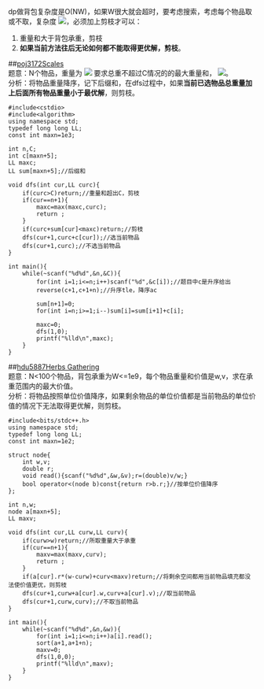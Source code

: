 dp做背包复杂度是O(NW)，如果W很大就会超时，要考虑搜索，考虑每个物品取或不取，复杂度
<img src="http://latex.codecogs.com/svg.latex?O(2^n)">，必须加上剪枝才可以：
 1. 重量和大于背包承重，剪枝
 2. **如果当前方法往后无论如何都不能取得更优解，剪枝**。  

##[poj3172Scales](http://poj.org/problem?id=3172)  
题意：N个物品，重量为
<img src="http://latex.codecogs.com/svg.latex?c_i">
要求总重不超过C情况的的最大重量和，
<img src="http://latex.codecogs.com/svg.latex?1\leq{N}\leq{10^3},1\leq{C}<2^{30}">。  
分析：将物品重量降序，记下后缀和，在dfs过程中，如果**当前已选物品总重量加上后面所有物品重量小于最优解**，则剪枝。  
```
#include<cstdio>
#include<algorithm>
using namespace std;
typedef long long LL;
const int maxn=1e3;

int n,C;
int c[maxn+5];
LL maxc;
LL sum[maxn+5];//后缀和

void dfs(int cur,LL curc){
    if(curc>C)return;//重量和超出C，剪枝
    if(cur==n+1){
        maxc=max(maxc,curc);
        return ;
    }
    if(curc+sum[cur]<maxc)return;//剪枝
    dfs(cur+1,curc+c[cur]);//选当前物品
    dfs(cur+1,curc);//不选当前物品
}

int main(){
    while(~scanf("%d%d",&n,&C)){
        for(int i=1;i<=n;i++)scanf("%d",&c[i]);//题目中c是升序给出
        reverse(c+1,c+1+n);//升序tle，降序ac
        
        sum[n+1]=0;
        for(int i=n;i>=1;i--)sum[i]=sum[i+1]+c[i];
        
        maxc=0;
        dfs(1,0);
        printf("%lld\n",maxc);
    }
}
```

##[hdu5887Herbs Gathering](http://acm.hdu.edu.cn/showproblem.php?pid=5887)  
题意：N<100个物品，背包承重为W<=1e9，每个物品重量和价值是w,v，求在承重范围内的最大价值。  
分析：将物品按照单位价值降序，如果剩余物品的单位价值都是当前物品的单位价值的情况下无法取得更优解，则剪枝。  
```
#include<bits/stdc++.h>
using namespace std;
typedef long long LL;
const int maxn=1e2;

struct node{
    int w,v;
    double r;
    void read(){scanf("%d%d",&w,&v);r=(double)v/w;}
    bool operator<(node b)const{return r>b.r;}//按单位价值降序
};

int n,w;
node a[maxn+5];
LL maxv;

void dfs(int cur,LL curw,LL curv){
    if(curw>w)return;//所取重量大于承重
    if(cur==n+1){
        maxv=max(maxv,curv);
        return ;
    }
    if(a[cur].r*(w-curw)+curv<maxv)return;//将剩余空间都用当前物品填充都没法使价值更优，则剪枝
    dfs(cur+1,curw+a[cur].w,curv+a[cur].v);//取当前物品
    dfs(cur+1,curw,curv);//不取当前物品
}

int main(){
    while(~scanf("%d%d",&n,&w)){
        for(int i=1;i<=n;i++)a[i].read();
        sort(a+1,a+1+n);
        maxv=0;
        dfs(1,0,0);
        printf("%lld\n",maxv);
    }
}
```
